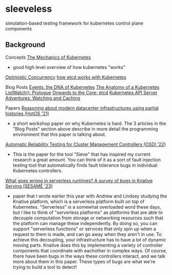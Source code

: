 # sleeveless
simulation-based testing framework for kubernetes control plane components

## Background
Concepts
[The Mechanics of Kubernetes](https://dominik-tornow.medium.com/the-mechanics-of-kubernetes-ac8112eaa302)
- good high level overview of how kubernetes "works"

[Optimistic Concurrency](https://www.learnsteps.com/what-is-optimistic-concurrency-how-does-is-it-help-to-scale-the-kubernetes-cluster/)
[how etcd works with Kubernetes](https://learnk8s.io/etcd-kubernetes)

Blog Posts
[Events: the DNA of Kubernetes](https://www.mgasch.com/2018/08/k8sevents/#fn:8)
[The Anatomy of a Kubernetes ListWatch(): Prologue](https://www.mgasch.com/2021/01/listwatch-prologue/#fnref:4)
[Onwards to the Core: etcd](https://www.mgasch.com/2021/01/listwatch-part-1/)
[Kubernetes API Server Adventures: Watching and Caching](https://danielmangum.com/posts/k8s-asa-watching-and-caching/)

Papers
[Reasoning about modern datacenter infrastructures using partial histories (HotOS '21)](https://sigops.org/s/conferences/hotos/2021/papers/hotos21-s11-sun.pdf)
- a short workshop paper on why Kubernetes is hard. The 3 articles in the "Blog Posts" section above describe in more detail the programming environment that this paper is talking about.

[Automatic Reliability Testing for Cluster Management Controllers (OSDI '22)](https://www.usenix.org/system/files/osdi22-sun.pdf)
- This is the paper for the tool "Sieve" that has inspired my current research a great amount. You can think of it as a sort of fault injection testing tool that automatically finds fault tolerance bugs in individual Kubernetes controllers.

[What goes wrong in serverless runtimes? A survey of bugs in Knative Serving (SESAME '23)](https://dl.acm.org/doi/abs/10.1145/3592533.3592806)
- paper that I wrote earlier this year with Andrew and Lindsey studying the Knative platform, which is a serverless platform built on top of Kubernetes. "Serverless" is a somewhat overloaded word these days, but I like to think of "serverless platforms" as platforms that are able to decouple computation from storage or networking resources such that the platform can manage these independently. By doing so, you can support "serverless functions" or services that only spin up when a request to them is made, and can go away when they aren't in use. To achieve this decoupling, your infrastructure has to have a lot of dynamic moving parts. Knative does this by implementing a variety of controller components that coordinate with eachother in complex ways. Of course, there have been bugs in the ways these controllers interact, and we talk more about them in this paper. These types of bugs are what we're trying to build a tool to detect!



